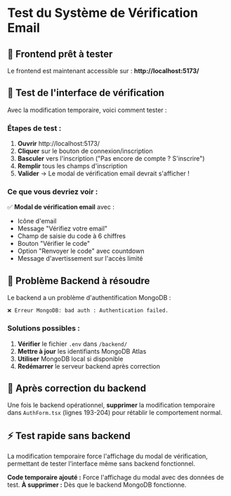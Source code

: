 # Test du Système de Vérification Email

## 🚀 Frontend prêt à tester
Le frontend est maintenant accessible sur : **http://localhost:5173/**

## 🧪 Test de l'interface de vérification
Avec la modification temporaire, voici comment tester :

### Étapes de test :
1. **Ouvrir** http://localhost:5173/
2. **Cliquer** sur le bouton de connexion/inscription 
3. **Basculer** vers l'inscription ("Pas encore de compte ? S'inscrire")
4. **Remplir** tous les champs d'inscription
5. **Valider** → Le modal de vérification email devrait s'afficher !

### Ce que vous devriez voir :
✅ **Modal de vérification email** avec :
- Icône d'email 
- Message "Vérifiez votre email"
- Champ de saisie du code à 6 chiffres
- Bouton "Vérifier le code"
- Option "Renvoyer le code" avec countdown
- Message d'avertissement sur l'accès limité

## 🔧 Problème Backend à résoudre
Le backend a un problème d'authentification MongoDB :
```
❌ Erreur MongoDB: bad auth : Authentication failed.
```

### Solutions possibles :
1. **Vérifier** le fichier `.env` dans `/backend/`
2. **Mettre à jour** les identifiants MongoDB Atlas
3. **Utiliser** MongoDB local si disponible
4. **Redémarrer** le serveur backend après correction

## 🔄 Après correction du backend
Une fois le backend opérationnel, **supprimer** la modification temporaire dans `AuthForm.tsx` (lignes 193-204) pour rétablir le comportement normal.

## ⚡ Test rapide sans backend
La modification temporaire force l'affichage du modal de vérification, permettant de tester l'interface même sans backend fonctionnel.

**Code temporaire ajouté :** Force l'affichage du modal avec des données de test.
**À supprimer :** Dès que le backend MongoDB fonctionne.
